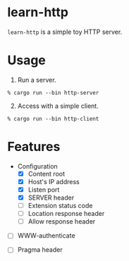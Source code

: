# learn-http

`learn-http` is a simple toy HTTP server. 

# Usage


1. Run a server.

```
% cargo run --bin http-server
```

2. Access with a simple client.

```
% cargo run --bin http-client
```

# Features

* Configuration
  * [x] Content root
  * [x] Host's IP address
  * [x] Listen port
  * [x] SERVER header
  * [ ] Extension status code
  * [ ] Location response header
  * [ ] Allow response header
  
* [ ] WWW-authenticate
* [ ] Pragma header
  
